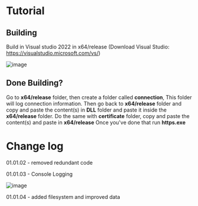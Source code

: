 # Tutorial

## Building
Build in Visual studio 2022 in x64/release  (Download Visual Studio: https://visualstudio.microsoft.com/vs/)

![image](https://user-images.githubusercontent.com/89754898/213894642-38242ef9-794d-49ae-a4ac-e13b463a3063.png)

## Done Building?
Go to **x64/release** folder, then create a folder called **connection**, This folder will log connection information.
Then go back to **x64/release** folder and copy and paste the content(s) in **DLL** folder and paste it inside the **x64/release** folder.
Do the same with **certificate** folder, copy and paste the content(s) and paste in **x64/release**
Once you've done that run **https.exe**

# Change log
01.01.02 - removed redundant code

01.01.03 - Console Logging

![image](https://user-images.githubusercontent.com/89754898/213895072-982697aa-0eef-4ff6-aae0-fbadb250a3cf.png)

01.01.04 - added filesystem and improved data
